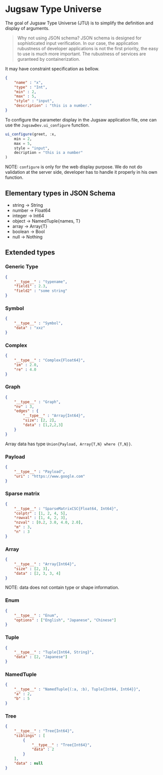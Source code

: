 # Jugsaw Type Universe
The goal of Jugsaw Type Universe (JTU) is to simplify the definition and display of arguments.

> Why not using JSON schema?
> JSON schema is designed for sophisticated input verification.
> In our case, the application rubustness of developer applications is not the first priority, the easy to use is much more important.
> The rubustness of services are guranteed by containerization.

It may have constraint specification as bellow.
```json
{
    "name" : "x",
    "type" : "Int",
    "min" : 2,
    "max" : 5,
    "style" : "input",
    "description" : "this is a number."
}
```

To configure the parameter display in the Jugsaw application file, one can use the `JugsawDev.ui_configure` function.
```julia
ui_configure(greet, :x,
    min = 2,
    max = 5,
    style = "input",
    decription = "this is a number"
)
```
NOTE: `configure` is only for the web display purpose.
We do not do validation at the server side, developer has to handle it properly in his own function.

## Elementary types in JSON Schema
* string -> String
* number -> Float64
* integer -> Int64
* object -> NamedTuple{names, T}
* array -> Array{T}
* boolean -> Bool
* null -> Nothing

## Extended types

### Generic Type
```json
{
    "__type__" : "typename",
    "field1" : 2.3,
    "field2" : "some string"
}
```

### Symbol
```json
{
    "__type__" : "Symbol",
    "data" : "xxz"
}
```

### Complex
```json
{
    "__type__" : "Complex{Float64}",
    "im" : 2.0,
    "re" : 4.0
}
```

### Graph
```json
{
    "__type__" : "Graph",
    "nv" : 3,
    "edges" : {
        "__type__" : "Array{Int64}",
        "size": [2, 2],
        "data" : [1,2,2,3]
    }
}
```
Array data has type `Union{Payload, Array{T,N} where {T,N}}`.

### Payload
```json
{
    "__type__" : "Payload",
    "uri" : "https://www.google.com"
}
```

### Sparse matrix
```json
{
    "__type__" : "SparseMatrixCSC{Float64, Int64}",
    "colptr" : [1, 2, 4, 5],
    "rowval" : [1, 4, 2, 3],
    "nzval" : [0.2, 3.0, 4.0, 2.0],
    "m" : 3,
    "n" : 3
}
```

### Array
```json
{
    "__type__" : "Array{Int64}",
    "size" : [2, 3],
    "data" : [2, 3, 3, 4]
}
```

NOTE: data does not contain type or shape information.

### Enum
```json
{
    "__type__" : "Enum",
    "options" : ["English", "Japanese", "Chinese"]
}
```

### Tuple
```json
{
    "__type__" : "Tuple{Int64, String}",
    "data" : [2, "Japanese"]
}
```

### NamedTuple
```json
{
    "__type__" : "NamedTuple{(:a, :b), Tuple{Int64, Int64}}",
    "a" : 2,
    "b" : 5
}
```

### Tree
```json
{
    "__type__" : "Tree{Int64}",
    "siblings" : [
        {
            "__type__" : "Tree{Int64}",
            "data" : 2
        }
    ],
    "data" : null
}
```
